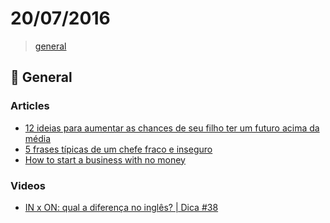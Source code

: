 
# 20/07/2016

> [general](#beers-general)

## :beers: General

### Articles

- [12 ideias para aumentar as chances de seu filho ter um futuro acima da média](https://www.linkedin.com/pulse/12-ideias-para-aumentar-chances-de-seu-filho-ter-um-augusto-da-silva)
- [5 frases típicas de um chefe fraco e inseguro](https://www.linkedin.com/pulse/5-frases-t%C3%ADpicas-de-um-chefe-fraco-e-inseguro-fl%C3%A1vio-augusto-da-silva?trk=mp-reader-card)
- [How to start a business with no money](http://blog.slatepeak.com/how-to-start-a-business-with-no-money)

### Videos

- [IN x ON: qual a diferença no inglês? | Dica #38](https://www.youtube.com/watch?v=mcZxZgHEGiM)
